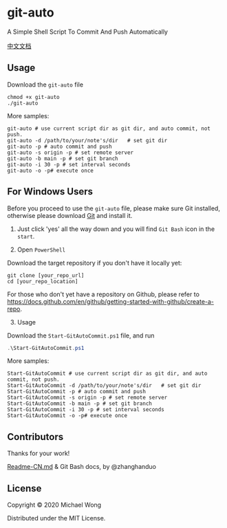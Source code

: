 # git-auto

A Simple Shell Script To Commit And Push Automatically

[中文文档](./Readme-CN.md)

## Usage

Download the `git-auto` file

```
chmod +x git-auto
./git-auto
```

More samples:

```
git-auto # use current script dir as git dir, and auto commit, not push.
git-auto -d /path/to/your/note's/dir   # set git dir
git-auto -p # auto commit and push
git-auto -s origin -p # set remote server
git-auto -b main -p # set git branch
git-auto -i 30 -p # set interval seconds
git-auto -o -p# execute once
```

## For Windows Users

Before you proceed to use the `git-auto` file, please make sure Git installed, otherwise please download [Git](https://github.com/git-for-windows/git/releases/download/v2.30.1.windows.1/Git-2.30.1-64-bit.exe) and install it.

1. Just click 'yes' all the way down and you will find `Git Bash` icon in the `start`.

2. Open `PowerShell`

Download the target repository if you don't have it locally yet:

```
git clone [your_repo_url]
cd [your_repo_location]
```

For those who don't yet have a repository on Github, please refer to https://docs.github.com/en/github/getting-started-with-github/create-a-repo.

3. Usage

Download the `Start-GitAutoCommit.ps1` file, and run

```powershell
.\Start-GitAutoCommit.ps1
```

More samples:

```
Start-GitAutoCommit # use current script dir as git dir, and auto commit, not push.
Start-GitAutoCommit -d /path/to/your/note's/dir   # set git dir
Start-GitAutoCommit -p # auto commit and push
Start-GitAutoCommit -s origin -p # set remote server
Start-GitAutoCommit -b main -p # set git branch
Start-GitAutoCommit -i 30 -p # set interval seconds
Start-GitAutoCommit -o -p# execute once
```

## Contributors

Thanks for your work!

[Readme-CN.md](https://github.com/defclass/git-auto/blob/master/Readme-CN.md) & Git Bash docs, by @zhanghanduo

## License

Copyright © 2020 Michael Wong

Distributed under the MIT License.




